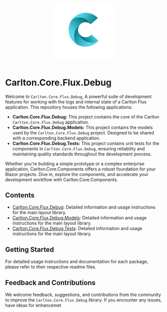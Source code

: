 <div align="center">
    <img src="../../Components/Carlton.Core.Components/wwwroot/images/CarltonLogo.png" alt="Carlton Logo" width="200" />
</div>
</br>


# Carlton.Core.Flux.Debug

Welcome to `Carlton.Core.Flux.Debug`, A powerful suite of development features for working with the logs and internal state of a Carlton Flux application. This repository houses the following applications:

- **Carlton.Core.Flux.Debug:** This project contains the core of the Carlton `Carlton.Core.Flux.Debug` application.
- **Carlton.Core.Flux.Debug.Models:** This project contains the models used by the `Carlton.Core.Flux.Debug` project. Designed to be shared with a corresponding backend application.
- **Carlton.Core.Flux.Debug.Tests:** This project contains unit tests for the components in `Carlton.Core.Flux.Debug`, ensuring reliability and maintaining quality standards throughout the development process.

Whether you're building a simple prototype or a complex enterprise application, Carlton.Core.Components offers a robust foundation for your Blazor projects. Dive in, explore the components, and accelerate your development workflow with Carlton.Core.Components.

## Contents

- [Carlton.Core.Flux.Debug](./Carlton.Core.Flux/Flux.Debug/README.md): Detailed information and usage instructions for the main layout library.
- [Carlton.Core.Flux.Debug.Models](./Carlton.Core.Flux/Flux.Debug.Models/README.md): Detailed information and usage instructions for the main layout library.
- [Carlton.Core.Flux.Debug.Tests](./Carlton.Core.Flux.Debug.Tests/Flux.Debug/README.md): Detailed information and usage instructions for the main layout library.
  
## Getting Started

For detailed usage instructions and documentation for each package, please refer to their respective readme files.

## Feedback and Contributions

We welcome feedback, suggestions, and contributions from the community to improve the `Carlton.Core.Flux.Debug` library. If you encounter any issues, have ideas for enhancemet
